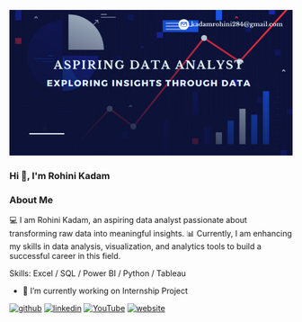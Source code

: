 
![An Aspiring Data Analyst](https://github.com/rohini-kadam98/rohini-kadam98/blob/main/Blue%20Data%20Banner%20Image.png)

### Hi 👋, I'm Rohini Kadam

### About Me
💻 I am Rohini Kadam, an aspiring data analyst passionate about transforming raw data into meaningful insights. 📊 Currently, I am enhancing my skills in data analysis, visualization, and analytics tools to build a successful career in this field.

Skills: Excel / SQL / Power BI / Python / Tableau

- 🔭 I’m currently working on Internship Project 


[<img src='https://cdn.jsdelivr.net/npm/simple-icons@3.0.1/icons/github.svg' alt='github' height='40'>](https://github.com/kadam-rohini98)  [<img src='https://cdn.jsdelivr.net/npm/simple-icons@3.0.1/icons/linkedin.svg' alt='linkedin' height='40'>](https://www.linkedin.com/in/https://www.linkedin.com/in/kadamrohini//)  [<img src='https://cdn.jsdelivr.net/npm/simple-icons@3.0.1/icons/youtube.svg' alt='YouTube' height='40'>](https://www.youtube.com/channel/UCv9gjTu-FfvmGp9Qu8VFq3g)  [<img src='https://cdn.jsdelivr.net/npm/simple-icons@3.0.1/icons/icloud.svg' alt='website' height='40'>](https://codebasics.io/portfolio/Rohini-Kadam)  






